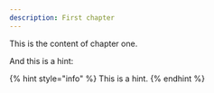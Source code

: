 ```yaml
---
description: First chapter
---
```


This is the content of chapter one.

And this is a hint:

{% hint style="info" %}
This is a hint.
{% endhint %}



